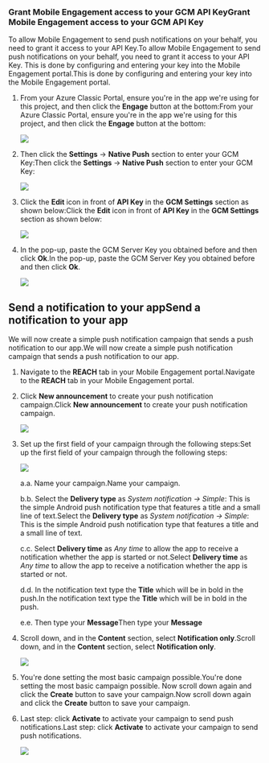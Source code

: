 ### <a name="grant-mobile-engagement-access-to-your-gcm-api-key"></a><span data-ttu-id="e679b-101">Grant Mobile Engagement access to your GCM API Key</span><span class="sxs-lookup"><span data-stu-id="e679b-101">Grant Mobile Engagement access to your GCM API Key</span></span>
<span data-ttu-id="e679b-102">To allow Mobile Engagement to send push notifications on your behalf, you need to grant it access to your API Key.</span><span class="sxs-lookup"><span data-stu-id="e679b-102">To allow Mobile Engagement to send push notifications on your behalf, you need to grant it access to your API Key.</span></span> <span data-ttu-id="e679b-103">This is done by configuring and entering your key into the Mobile Engagement portal.</span><span class="sxs-lookup"><span data-stu-id="e679b-103">This is done by configuring and entering your key into the Mobile Engagement portal.</span></span>

1. <span data-ttu-id="e679b-104">From your Azure Classic Portal, ensure you're in the app we're using for this project, and then click the **Engage** button at the bottom:</span><span class="sxs-lookup"><span data-stu-id="e679b-104">From your Azure Classic Portal, ensure you're in the app we're using for this project, and then click the **Engage** button at the bottom:</span></span>
   
    ![](https://docstestmedia1.blob.core.windows.net/azure-media/includes/media/mobile-engagement-android-send-push/engage-button.png)
2. <span data-ttu-id="e679b-105">Then click the **Settings** -> **Native Push** section to enter your GCM Key:</span><span class="sxs-lookup"><span data-stu-id="e679b-105">Then click the **Settings** -> **Native Push** section to enter your GCM Key:</span></span>
   
    ![](https://docstestmedia1.blob.core.windows.net/azure-media/includes/media/mobile-engagement-android-send-push/engagement-portal.png)
3. <span data-ttu-id="e679b-106">Click the **Edit** icon in front of **API Key** in the **GCM Settings** section as shown below:</span><span class="sxs-lookup"><span data-stu-id="e679b-106">Click the **Edit** icon in front of **API Key** in the **GCM Settings** section as shown below:</span></span>
   
    ![](https://docstestmedia1.blob.core.windows.net/azure-media/includes/media/mobile-engagement-android-send-push/native-push-settings.png)
4. <span data-ttu-id="e679b-107">In the pop-up, paste the GCM Server Key you obtained before and then click **Ok**.</span><span class="sxs-lookup"><span data-stu-id="e679b-107">In the pop-up, paste the GCM Server Key you obtained before and then click **Ok**.</span></span>
   
    ![](https://docstestmedia1.blob.core.windows.net/azure-media/includes/media/mobile-engagement-android-send-push/api-key.png)

## <a id="send"></a><span data-ttu-id="e679b-108">Send a notification to your app</span><span class="sxs-lookup"><span data-stu-id="e679b-108">Send a notification to your app</span></span>
<span data-ttu-id="e679b-109">We will now create a simple push notification campaign that sends a push notification to our app.</span><span class="sxs-lookup"><span data-stu-id="e679b-109">We will now create a simple push notification campaign that sends a push notification to our app.</span></span>

1. <span data-ttu-id="e679b-110">Navigate to the **REACH** tab in your Mobile Engagement portal.</span><span class="sxs-lookup"><span data-stu-id="e679b-110">Navigate to the **REACH** tab in your Mobile Engagement portal.</span></span>
2. <span data-ttu-id="e679b-111">Click **New announcement** to create your push notification campaign.</span><span class="sxs-lookup"><span data-stu-id="e679b-111">Click **New announcement** to create your push notification campaign.</span></span>
   
    ![](https://docstestmedia1.blob.core.windows.net/azure-media/includes/media/mobile-engagement-android-send-push/new-announcement.png)
3. <span data-ttu-id="e679b-112">Set up the first field of your campaign through the following steps:</span><span class="sxs-lookup"><span data-stu-id="e679b-112">Set up the first field of your campaign through the following steps:</span></span>
   
    ![](https://docstestmedia1.blob.core.windows.net/azure-media/includes/media/mobile-engagement-android-send-push/campaign-first-params.png)
   
    <span data-ttu-id="e679b-113">a.</span><span class="sxs-lookup"><span data-stu-id="e679b-113">a.</span></span> <span data-ttu-id="e679b-114">Name your campaign.</span><span class="sxs-lookup"><span data-stu-id="e679b-114">Name your campaign.</span></span>
   
    <span data-ttu-id="e679b-115">b.</span><span class="sxs-lookup"><span data-stu-id="e679b-115">b.</span></span> <span data-ttu-id="e679b-116">Select the **Delivery type** as *System notification -> Simple*: This is the simple Android push notification type that features a title and a small line of text.</span><span class="sxs-lookup"><span data-stu-id="e679b-116">Select the **Delivery type** as *System notification -> Simple*: This is the simple Android push notification type that features a title and a small line of text.</span></span>
   
    <span data-ttu-id="e679b-117">c.</span><span class="sxs-lookup"><span data-stu-id="e679b-117">c.</span></span> <span data-ttu-id="e679b-118">Select **Delivery time** as *Any time* to allow the app to receive a notification whether the app is started or not.</span><span class="sxs-lookup"><span data-stu-id="e679b-118">Select **Delivery time** as *Any time* to allow the app to receive a notification whether the app is started or not.</span></span>
   
    <span data-ttu-id="e679b-119">d.</span><span class="sxs-lookup"><span data-stu-id="e679b-119">d.</span></span> <span data-ttu-id="e679b-120">In the notification text type the **Title** which will be in bold in the push.</span><span class="sxs-lookup"><span data-stu-id="e679b-120">In the notification text type the **Title** which will be in bold in the push.</span></span>
   
    <span data-ttu-id="e679b-121">e.</span><span class="sxs-lookup"><span data-stu-id="e679b-121">e.</span></span> <span data-ttu-id="e679b-122">Then type your **Message**</span><span class="sxs-lookup"><span data-stu-id="e679b-122">Then type your **Message**</span></span>
4. <span data-ttu-id="e679b-123">Scroll down, and in the **Content** section, select **Notification only**.</span><span class="sxs-lookup"><span data-stu-id="e679b-123">Scroll down, and in the **Content** section, select **Notification only**.</span></span>
   
    ![](https://docstestmedia1.blob.core.windows.net/azure-media/includes/media/mobile-engagement-android-send-push/campaign-content.png)
5. <span data-ttu-id="e679b-124">You're done setting the most basic campaign possible.</span><span class="sxs-lookup"><span data-stu-id="e679b-124">You're done setting the most basic campaign possible.</span></span> <span data-ttu-id="e679b-125">Now scroll down again and click the **Create** button to save your campaign.</span><span class="sxs-lookup"><span data-stu-id="e679b-125">Now scroll down again and click the **Create** button to save your campaign.</span></span>
6. <span data-ttu-id="e679b-126">Last step: click **Activate** to activate your campaign to send push notifications.</span><span class="sxs-lookup"><span data-stu-id="e679b-126">Last step: click **Activate** to activate your campaign to send push notifications.</span></span>
   
    ![](https://docstestmedia1.blob.core.windows.net/azure-media/includes/media/mobile-engagement-android-send-push/campaign-activate.png)









